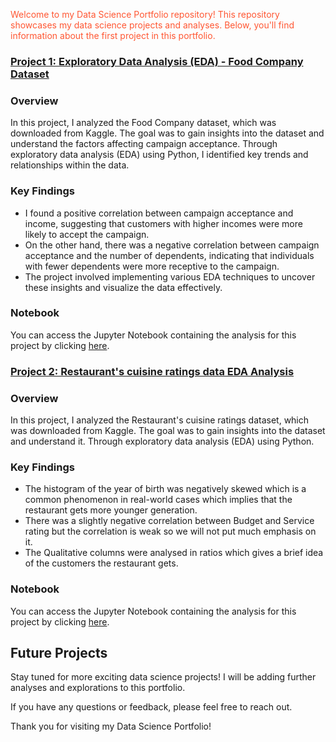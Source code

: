 <span style="color:#ff5733;">Welcome to my Data Science Portfolio repository! This repository showcases my data science projects and analyses. Below, you'll find information about the first project in this portfolio.</span>

### [Project 1: Exploratory Data Analysis (EDA) - Food Company Dataset](https://github.com/Ashu70/DataScience_Portfolio/blob/main/MA_EDA.ipynb)

### Overview
In this project, I analyzed the Food Company dataset, which was downloaded from Kaggle. The goal was to gain insights into the dataset and understand the factors affecting campaign acceptance. Through exploratory data analysis (EDA) using Python, I identified key trends and relationships within the data.

### Key Findings
- I found a positive correlation between campaign acceptance and income, suggesting that customers with higher incomes were more likely to accept the campaign.
- On the other hand, there was a negative correlation between campaign acceptance and the number of dependents, indicating that individuals with fewer dependents were more receptive to the campaign.
- The project involved implementing various EDA techniques to uncover these insights and visualize the data effectively.

### Notebook
You can access the Jupyter Notebook containing the analysis for this project by clicking [here](https://github.com/Ashu70/DataScience_Portfolio/blob/main/MA_EDA.ipynb).

### [Project 2: Restaurant's cuisine ratings data EDA Analysis](https://github.com/Ashu70/DataScience_Portfolio/blob/main/Restaurant's_cuisine_ratings_data.ipynb)

### Overview
In this project, I analyzed the Restaurant's cuisine ratings dataset, which was downloaded from Kaggle. The goal was to gain insights into the dataset and understand it. Through exploratory data analysis (EDA) using Python.

### Key Findings
- The histogram of the year of birth was negatively skewed which is a common phenomenon in real-world cases which implies that the restaurant gets more younger generation.
- There was a slightly negative correlation between Budget and Service rating but the correlation is weak so we will not put much emphasis on it.
- The Qualitative columns were analysed in ratios which gives a brief idea of the customers the restaurant gets.

### Notebook
You can access the Jupyter Notebook containing the analysis for this project by clicking [here](https://github.com/Ashu70/DataScience_Portfolio/blob/main/Restaurant's_cuisine_ratings_data.ipynb).

## Future Projects
Stay tuned for more exciting data science projects! I will be adding further analyses and explorations to this portfolio.

If you have any questions or feedback, please feel free to reach out.

Thank you for visiting my Data Science Portfolio!
